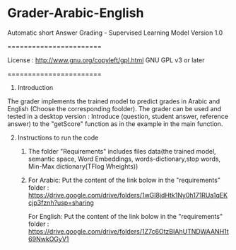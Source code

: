 # Grader-Arabic-English
Automatic short Answer Grading - Supervised Learning Model 
Version 1.0
                                    
=======================        

License : http://www.gnu.org/copyleft/gpl.html GNU GPL v3 or later

=======================
1. Introduction

The grader implements the trained model to predict grades in Arabic and English (Choose the corresponding foolder).
The grader can be used and tested in a desktop version : 
Introduce (question, student answer, reference answer) to the "getScore" function as in the example in the main function. 
 

2. Instructions to run the code   

   1. The folder "Requirements" includes files data(the trained model, semantic space, Word Embeddings, words-dictionary,stop words, Min-Max dictionary(TFlog Wheights))

   2. For Arabic:  Put the content of the link bolow in the "requirements" folder : 
      https://drive.google.com/drive/folders/1wGI8jdHtk1Ny0h171RUa1qEKcjp3fznh?usp=sharing
   
      For English: Put the content of the link bolow in the "requirements" folder : 
      https://drive.google.com/drive/folders/1Z7c6OtzBIAhUTNDWAANH1t69NwkOGyV1
